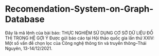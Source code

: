 # Recomendation-System-on-Graph-Database
Đây là mã lệnh của bài báo: THỰC NGHIỆM SỬ DỤNG CƠ SỞ DỮ LIỆU ĐỒ THỊ TRONG HỆ GỢI Ý
Được gửi báo cáo tại Hội thảo quốc gia lần thứ XXIV: Một số vấn đề chọn lọc của Công nghệ thông tin và truyền thông–Thái Nguyên, 13-14/12/2021.
